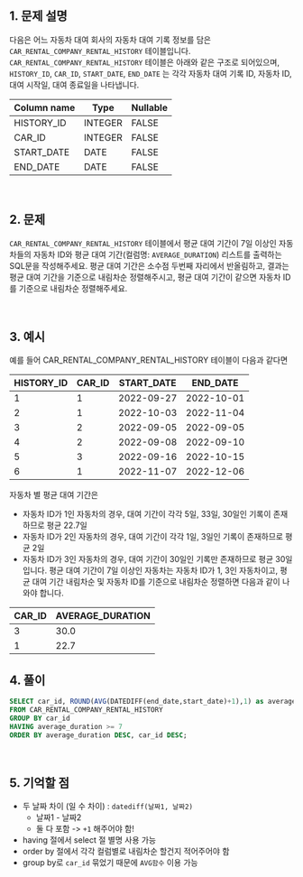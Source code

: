 ## 1. 문제 설명

다음은 어느 자동차 대여 회사의 자동차 대여 기록 정보를 담은 `CAR_RENTAL_COMPANY_RENTAL_HISTORY` 테이블입니다.     `CAR_RENTAL_COMPANY_RENTAL_HISTORY` 테이블은 아래와 같은 구조로 되어있으며, `HISTORY_ID`, `CAR_ID`, `START_DATE`, `END_DATE` 는 각각 자동차 대여 기록 ID, 자동차 ID, 대여 시작일, 대여 종료일을 나타냅니다.   

|Column name|Type|Nullable|
|---|---|---|
|HISTORY_ID|INTEGER|FALSE|
|CAR_ID|INTEGER|FALSE|
|START_DATE|DATE|FALSE|
|END_DATE|DATE|FALSE|

<br>

## 2. 문제

`CAR_RENTAL_COMPANY_RENTAL_HISTORY` 테이블에서 평균 대여 기간이 7일 이상인 자동차들의 자동차 ID와 평균 대여 기간(컬럼명: `AVERAGE_DURATION`) 리스트를 출력하는 SQL문을 작성해주세요. 평균 대여 기간은 소수점 두번째 자리에서 반올림하고, 결과는 평균 대여 기간을 기준으로 내림차순 정렬해주시고, 평균 대여 기간이 같으면 자동차 ID를 기준으로 내림차순 정렬해주세요.

<br>

## 3. 예시

예를 들어 CAR_RENTAL_COMPANY_RENTAL_HISTORY 테이블이 다음과 같다면

|HISTORY_ID|CAR_ID|START_DATE|END_DATE|
|---|---|---|---|
|1|1|2022-09-27|2022-10-01|
|2|1|2022-10-03|2022-11-04|
|3|2|2022-09-05|2022-09-05|
|4|2|2022-09-08|2022-09-10|
|5|3|2022-09-16|2022-10-15|
|6|1|2022-11-07|2022-12-06|

자동차 별 평균 대여 기간은
- 자동차 ID가 1인 자동차의 경우, 대여 기간이 각각 5일, 33일, 30일인 기록이 존재하므로 평균 22.7일
- 자동차 ID가 2인 자동차의 경우, 대여 기간이 각각 1일, 3일인 기록이 존재하므로 평균 2일
- 자동차 ID가 3인 자동차의 경우, 대여 기간이 30일인 기록만 존재하므로 평균 30일 입니다. 평균 대여 기간이 7일 이상인 자동차는 자동차 ID가 1, 3인 자동차이고, 평균 대여 기간 내림차순 및 자동차 ID를 기준으로 내림차순 정렬하면 다음과 같이 나와야 합니다.

|CAR_ID|AVERAGE_DURATION|
|---|---|
|3|30.0|
|1|22.7|

## 4. 풀이

```sql
SELECT car_id, ROUND(AVG(DATEDIFF(end_date,start_date)+1),1) as average_duration
FROM CAR_RENTAL_COMPANY_RENTAL_HISTORY
GROUP BY car_id
HAVING average_duration >= 7
ORDER BY average_duration DESC, car_id DESC;
```

<br>

## 5. 기억할 점

- 두 날짜 차이 (일 수 차이) : `datediff(날짜1, 날짜2)`
    - 날짜1 - 날짜2
    - 둘 다 포함 -> `+1` 해주어야 함!
- having 절에서 select 절 별명 사용 가능
- order by 절에서 각각 컬럼별로 내림차순 할건지 적어주어야 함
- group by로 `car_id` 묶었기 때문에 `AVG함수` 이용 가능
